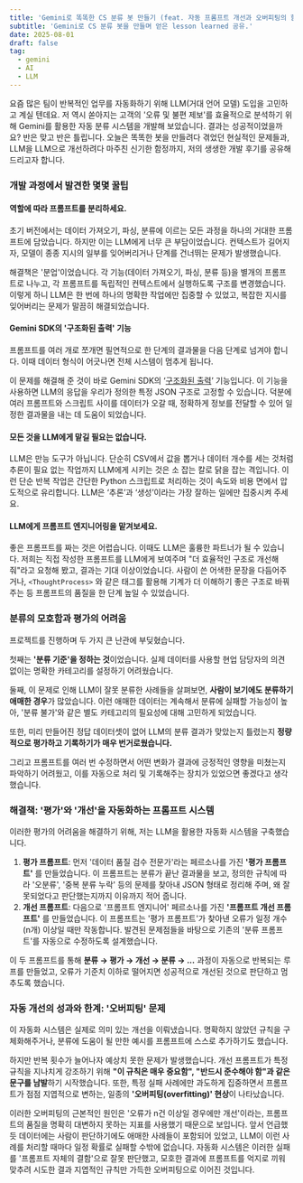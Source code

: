 ```yaml
---
title: 'Gemini로 똑똑한 CS 분류 봇 만들기 (feat. 자동 프롬프트 개선과 오버피팅의 함정)'
subtitle: 'Gemini로 CS 분류 봇을 만들며 얻은 lesson learned 공유.'
date: 2025-08-01
draft: false
tag:
  - gemini
  - AI
  - LLM
---
```


요즘 많은 팀이 반복적인 업무를 자동화하기 위해 LLM(거대 언어 모델) 도입을 고민하고 계실 텐데요. 저 역시 쏟아지는 고객의 '오류 및 불편 제보'를 효율적으로 분석하기 위해 Gemini를 활용한 자동 분류 시스템을 개발해 보았습니다.
결과는 성공적이었을까요? 반은 맞고 반은 틀립니다. 오늘은 똑똑한 봇을 만들려다 겪었던 현실적인 문제들과, LLM을 LLM으로 개선하려다 마주친 신기한 함정까지, 저의 생생한 개발 후기를 공유해 드리고자 합니다.

### 개발 과정에서 발견한 몇몇 꿀팁

#### 역할에 따라 프롬프트를 분리하세요.
초기 버전에서는 데이터 가져오기, 파싱, 분류에 이르는 모든 과정을 하나의 거대한 프롬프트에 담았습니다. 하지만 이는 LLM에게 너무 큰 부담이었습니다. 컨텍스트가 길어지자, 모델이 종종 지시의 일부를 잊어버리거나 단계를 건너뛰는 문제가 발생했습니다.

해결책은 '분업'이었습니다. 각 기능(데이터 가져오기, 파싱, 분류 등)을 별개의 프롬프트로 나누고, 각 프롬프트를 독립적인 컨텍스트에서 실행하도록 구조를 변경했습니다. 이렇게 하니 LLM은 한 번에 하나의 명확한 작업에만 집중할 수 있었고, 복잡한 지시를 잊어버리는 문제가 말끔히 해결되었습니다.

#### Gemini SDK의 '구조화된 출력' 기능
프롬프트를 여러 개로 쪼개면 필연적으로 한 단계의 결과물을 다음 단계로 넘겨야 합니다. 이때 데이터 형식이 어긋나면 전체 시스템이 멈추게 됩니다.

이 문제를 해결해 준 것이 바로 Gemini SDK의 ‘[구조화된 출력](https://ai.google.dev/gemini-api/docs/structured-output?hl=ko)’ 기능입니다. 이 기능을 사용하면 LLM의 응답을 우리가 정의한 특정 JSON 구조로 고정할 수 있습니다. 덕분에 여러 프롬프트와 스크립트 사이를 데이터가 오갈 때, 정확하게 정보를 전달할 수 있어 일정한 결과물을 내는 데 도움이 되었습니다.

#### 모든 것을 LLM에게 맡길 필요는 없습니다.
LLM은 만능 도구가 아닙니다. 단순히 CSV에서 값을 뽑거나 데이터 개수를 세는 것처럼 추론이 필요 없는 작업까지 LLM에게 시키는 것은 소 잡는 칼로 닭을 잡는 격입니다. 이런 단순 반복 작업은 간단한 Python 스크립트로 처리하는 것이 속도와 비용 면에서 압도적으로 유리합니다. LLM은 ‘추론’과 ‘생성’이라는 가장 잘하는 일에만 집중시켜 주세요.

#### LLM에게 프롬프트 엔지니어링을 맡겨보세요.
좋은 프롬프트를 짜는 것은 어렵습니다. 이때도 LLM은 훌륭한 파트너가 될 수 있습니다. 저희는 직접 작성한 프롬프트를 LLM에게 보여주며 "더 효율적인 구조로 개선해 줘"라고 요청해 봤고, 결과는 기대 이상이었습니다. 사람이 쓴 어색한 문장을 다듬어주거나, `<ThoughtProcess>` 와 같은 태그를 활용해 기계가 더 이해하기 좋은 구조로 바꿔주는 등 프롬프트의 품질을 한 단계 높일 수 있었습니다.

###  분류의 모호함과 평가의 어려움

프로젝트를 진행하며 두 가지 큰 난관에 부딪혔습니다.

첫째는 **'분류 기준'을 정하는 것**이었습니다. 실제 데이터를 사용할 현업 담당자의 의견 없이는 명확한 카테고리를 설정하기 어려웠습니다.

둘째, 이 문제로 인해 LLM이 잘못 분류한 사례들을 살펴보면, **사람이 보기에도 분류하기 애매한 경우**가 많았습니다. 이런 애매한 데이터는 계속해서 분류에 실패할 가능성이 높아, '분류 불가'와 같은 별도 카테고리의 필요성에 대해 고민하게 되었습니다.

또한, 미리 만들어진 정답 데이터셋이 없어 LLM의 분류 결과가 맞았는지 틀렸는지 **정량적으로 평가하고 기록하기가 매우 번거로웠습니다.**

그리고 프롬프트를 여러 번 수정하면서 어떤 변화가 결과에 긍정적인 영향을 미쳤는지 파악하기 어려웠고, 이를 자동으로 처리 및 기록해주는 장치가 있었으면 좋겠다고 생각했습니다.

### 해결책: '평가'와 '개선'을 자동화하는 프롬프트 시스템

이러한 평가의 어려움을 해결하기 위해, 저는 LLM을 활용한 자동화 시스템을 구축했습니다.

1. **평가 프롬프트**: 먼저 '데이터 품질 검수 전문가'라는 페르소나를 가진 **'평가 프롬프트'** 를 만들었습니다. 이 프롬프트는 분류가 끝난 결과물을 보고, 정의한 규칙에 따라 '오분류', '중복 분류 누락' 등의 문제를 찾아내 JSON 형태로 정리해 주며, 왜 잘못되었다고 판단했는지까지 이유까지 적어 줍니다.
2. **개선 프롬프트**: 다음으로 '프롬프트 엔지니어' 페르소나를 가진 **'프롬프트 개선 프롬프트'** 를 만들었습니다. 이 프롬프트는 '평가 프롬프트'가 찾아낸 오류가 일정 개수(n개) 이상일 때만 작동합니다. 발견된 문제점들을 바탕으로 기존의 '분류 프롬프트'를 자동으로 수정하도록 설계했습니다.

이 두 프롬프트를 통해 **분류 → 평가 → 개선 → 분류 → ...** 과정이 자동으로 반복되는 루프를 만들었고, 오류가 기준치 이하로 떨어지면 성공적으로 개선된 것으로 판단하고 멈추도록 했습니다.

### 자동 개선의 성과와 한계: '오버피팅' 문제

이 자동화 시스템은 실제로 의미 있는 개선을 이뤄냈습니다. 명확하지 않았던 규칙을 구체화해주거나, 분류에 도움이 될 만한 예시를 프롬프트에 스스로 추가하기도 했습니다.

하지만 반복 횟수가 늘어나자 예상치 못한 문제가 발생했습니다. 개선 프롬프트가 특정 규칙을 지나치게 강조하기 위해 **"이 규칙은 매우 중요함", "반드시 준수해야 함"과 같은 문구를 남발**하기 시작했습니다. 또한, 특정 실패 사례에만 과도하게 집중하면서 프롬프트가 점점 지엽적으로 변하는, 일종의 **'오버피팅(overfitting)' 현상**이 나타났습니다.

이러한 오버피팅의 근본적인 원인은 '오류가 n건 이상일 경우에만 개선'이라는, 프롬프트의 품질을 명확히 대변하지 못하는 지표를 사용했기 때문으로 보입니다. 앞서 언급했듯 데이터에는 사람이 판단하기에도 애매한 사례들이 포함되어 있었고, LLM이 이런 사례를 처리할 때마다 일정 확률로 실패할 수밖에 없습니다. 자동화 시스템은 이러한 실패를 '프롬프트 자체의 결함'으로 잘못 판단했고, 모호한 결과에 프롬프트를 억지로 끼워 맞추려 시도한 결과 지엽적인 규칙만 가득한 오버피팅으로 이어진 것입니다.
